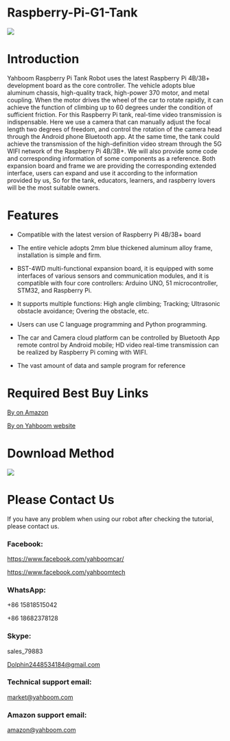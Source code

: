 # Raspberry-Pi-G1-Tank
![](http://r.photo.store.qq.com/psb?/V12aIGgQ3D78BF/0cBebnzPAQ1A0dtu3Tnl6YnLy0It6h6gjXe3y*UlvfM!/r/dDUBAAAAAAAA)
# Introduction
Yahboom Raspberry Pi Tank Robot uses the latest Raspberry Pi 4B/3B+ development board as the core controller. The vehicle adopts blue aluminum chassis, high-quality track, high-power 370 motor, and metal coupling. When the motor drives the wheel of the car to rotate rapidly, it can achieve the function of climbing up to 60 degrees under the condition of sufficient friction. For this Raspberry Pi tank, real-time video transmission is indispensable. Here we use a camera that can manually adjust the focal length two degrees of freedom, and control the rotation of the camera head through the Android phone Bluetooth app. At the same time, the tank could achieve the transmission of the high-definition video stream through the 5G WIFI network of the Raspberry Pi 4B/3B+. We will also provide some code and corresponding information of some components as a reference. Both expansion board and frame we are providing the corresponding extended interface, users can expand and use it according to the information provided by us, So for the tank, educators, learners, and raspberry lovers will be the most suitable owners.
# Features
* Compatible with the latest version of Raspberry Pi 4B/3B+ board

* The entire vehicle adopts 2mm blue thickened aluminum alloy frame, installation is simple and firm.

* BST-4WD multi-functional expansion board, it is equipped with some interfaces of various sensors and communication modules, and it is compatible with four core controllers: Arduino UNO, 51 microcontroller, STM32, and Raspberry Pi.

* It supports multiple functions: High angle climbing; Tracking; Ultrasonic obstacle avoidance; Overing the obstacle, etc.

* Users can use C language programming and Python programming.

* The car and Camera cloud platform can be controlled by Bluetooth App remote control by Android mobile; HD video real-time transmission can be realized by Raspberry Pi coming with WIFI.

* The vast amount of data and sample program for reference
# Required Best Buy Links
[By on Amazon](https://www.amazon.com/Yahboom-Professional-Programming-Electronic-Compatible/dp/B07KRVBGQM/ref=sr_1_2?m=A1N1A77RUX51FT&marketplaceID=ATVPDKIKX0DER&qid=1567499294&s=merchant-items&sr=1-2)

[By on Yahboom website](https://category.yahboom.net/collections/rp-smart-robot/products/g1tank)

# Download Method
![](http://r.photo.store.qq.com/psb?/V12aIGgQ3D78BF/eecKEGQ5YoiBW1BsCmkBfHxV9xwujzkCQY2pnVdQ3dU!/r/dL8AAAAAAAAA)
# Please Contact Us
If you have any problem when using our robot after checking the tutorial, please contact us.

### Facebook: 
https://www.facebook.com/yahboomcar/ 
  
https://www.facebook.com/yahboomtech
### WhatsApp:
+86 15818515042

+86 18682378128
### Skype:  
sales_79883

Dolphin2448534184@gmail.com 
### Technical support email: 
market@yahboom.com
### Amazon support email: 
amazon@yahboom.com
